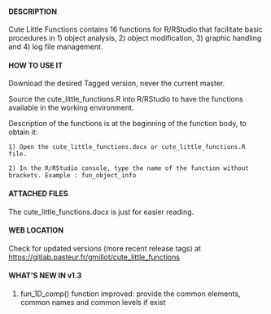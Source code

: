 #### DESCRIPTION

Cute Little Functions contains 16 functions for R/RStudio that facilitate basic procedures in 1) object analysis, 2) object modification, 3) graphic handling and 4) log file management.


#### HOW TO USE IT

Download the desired Tagged version, never the current master.

Source the cute_little_functions.R into R/RStudio to have the functions available in the working environment.

Description of the functions is at the beginning of the function body, to obtain it:

	1) Open the cute_little_functions.docx or cute_little_functions.R file.
	
	2) In the R/RStudio console, type the name of the function without brackets. Example : fun_object_info


#### ATTACHED FILES

The cute_little_functions.docx is just for easier reading.


#### WEB LOCATION

Check for updated versions (more recent release tags) at https://gitlab.pasteur.fr/gmillot/cute_little_functions


#### WHAT'S NEW IN v1.3

1) fun_1D_comp() function improved: provide the common elements, common names and common levels if exist 
